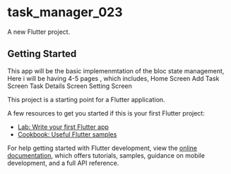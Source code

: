 # task_manager_023

A new Flutter project.

## Getting Started


This app will be the basic implemenmtation of the bloc state management, Here i will be having 4-5 pages , which includes,
Home Screen
Add Task Screen 
Task Details Screen
Setting Screen 

This project is a starting point for a Flutter application.

A few resources to get you started if this is your first Flutter project:

- [Lab: Write your first Flutter app](https://docs.flutter.dev/get-started/codelab)
- [Cookbook: Useful Flutter samples](https://docs.flutter.dev/cookbook)

For help getting started with Flutter development, view the
[online documentation](https://docs.flutter.dev/), which offers tutorials,
samples, guidance on mobile development, and a full API reference.
